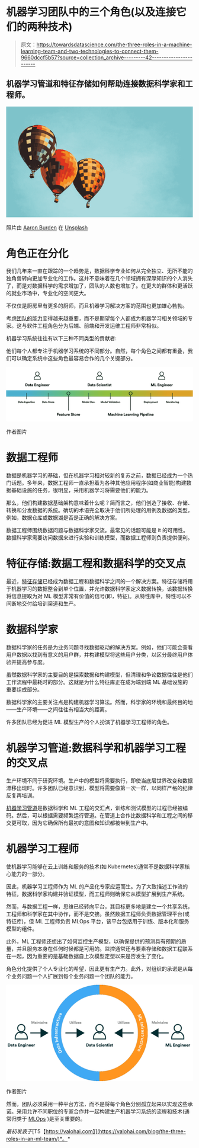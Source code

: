 # 机器学习团队中的三个角色(以及连接它们的两种技术)

> 原文：<https://towardsdatascience.com/the-three-roles-in-a-machine-learning-team-and-two-technologies-to-connect-them-9660dccf5b57?source=collection_archive---------42----------------------->

## 机器学习管道和特征存储如何帮助连接数据科学家和工程师。

![](img/8c3cea589cdda736ff97bf702d92592c.png)

照片由 [Aaron Burden](https://unsplash.com/@aaronburden) 在 [Unsplash](https://unsplash.com/?utm_source=medium&utm_medium=referral)

# 角色正在分化

我们几年来一直在跟踪的一个趋势是，数据科学专业如何从完全独立、无所不能的独角兽转向更加专业化的工作。这并不意味着在几个领域拥有深厚知识的个人消失了，而是对数据科学的需求增加了，团队的人数也增加了。在更大的群体和更活跃的就业市场中，专业化的空间更大。

不仅仅是厨房里有更多的厨师，而且机器学习解决方案的范围也更加雄心勃勃。

考虑[团队的能力](/rethinking-the-roles-of-data-scientists-engineers-and-architects-9da1ca06e203)变得越来越重要，而不是期望每个人都成为机器学习相关领域的专家。这与软件工程角色分为后端、前端和开发运维工程师非常相似。

机器学习系统往往有以下三种不同类型的贡献者:

他们每个人都专注于机器学习系统的不同部分。自然，每个角色之间都有重叠，我们可以确定系统中这些角色最容易合作的几个关键部分。

![](img/ba7d99ef59ffae646796312dd51747ed.png)

作者图片

# 数据工程师

数据是机器学习的基础，但在机器学习相对较新的复苏之前，数据已经成为一个热门话题。多年来，数据工程师一直承担着为各种其他应用程序(如商业智能)构建数据基础设施的任务，很明显，采用机器学习将需要他们的能力。

那么，他们构建数据基础架构意味着什么呢？简而言之，他们创造了接收、存储、转换和分发数据的系统。确切的术语完全取决于他们所处理的用例及数据的类型，例如，数据仓库或数据湖是否是正确的解决方案。

数据工程师围绕数据问题与数据科学家交流。最常见的话题可能是 it 的可用性。数据科学家需要访问数据来进行实验和训练模型，而数据工程师则负责提供便利。

# 特征存储:数据工程和数据科学的交叉点

最近，[特征存储](/what-are-feature-stores-and-why-are-they-critical-for-scaling-data-science-3f9156f7ab4)已经成为数据工程和数据科学之间的一个解决方案。特征存储将用于机器学习的数据整合到单个位置，并允许数据科学家定义数据转换，该数据转换将信息提取为对 ML 模型非常有价值的信号(即，特征)。从特性库中，特性可以不间断地交付给培训渠道和生产。

# 数据科学家

数据科学家的任务是为业务问题寻找数据驱动的解决方案。例如，他们可能会查看用户数据以找到有意义的用户群，并构建模型将这些用户分类，以区分最终用户体验并提高参与度。

虽然数据科学家的主要目的是探索数据和构建模型，但清理和争论数据往往是他们工作流程中最耗时的部分。这就是为什么特征库正在成为端到端 ML 基础设施的重要组成部分。

数据科学家的主要关注点是构建机器学习算法。然而，科学家的环境和最终目的地——生产环境——之间往往有相当大的距离。

许多团队已经为促进 ML 模型生产的个人扮演了机器学习工程师的角色。

# 机器学习管道:数据科学和机器学习工程的交叉点

生产环境不同于研究环境。生产中的模型将需要执行，即使当底层世界改变和数据漂移出现时。许多团队已经意识到，模型将需要像第一次一样，以同样严格的纪律反复再培训。

[机器学习管道](https://valohai.com/machine-learning-pipeline/)是数据科学和 ML 工程的交汇点，训练和测试模型的过程已经被编码。然后，可以根据需要频繁运行管道。在管道上合作比数据科学和工程之间的移交更可取，因为它确保所有最初的意图和知识都被带到生产中。

# 机器学习工程师

使机器学习能够在云上训练和服务的技术(如 Kubernetes)通常不是数据科学家核心能力的一部分。

因此，机器学习工程师作为 ML 的产品化专家应运而生。为了大致描述工作流的特征，数据科学家构建并验证模型，而工程师则确保它从模型扩展到生产系统。

然而，与数据工程一样，思维已经转向平台，其目标更多地是建立一个共享系统，工程师和科学家在其中协作，而不是交接。虽然数据工程师负责数据管理平台(或特征库)，但 ML 工程师负责 MLOps 平台，该平台包括用于训练、版本化和服务模型的组件。

此外，ML 工程师还想出了如何监控生产模型，以确保提供的预测具有预期的质量，并且服务本身在任何时候都是可用的。监控通常还与要素存储和数据工程联系在一起，因为重要的是基础数据自上次模型定型以来是否发生了变化。

角色分化提供了个人专业化的希望，因此更有生产力。此外，对组织的承诺是从每个业务问题一个人扩展到每个业务问题一个团队的能力。

![](img/045ca1dac442c1d36903b6ce19da9c2f.png)

作者图片

然而，团队必须采用一种平台方法，而不是将每个角色分别孤立起来以实现这些承诺。采用允许不同职位的专家合作并一起构建生产机器学习系统的流程和技术(通常归类于 [MLOps](https://valohai.com/mlops/) )是至关重要的。

*最初发表于*[T5【https://valohai.com】](https://valohai.com/blog/the-three-roles-in-an-ml-team/)*。*